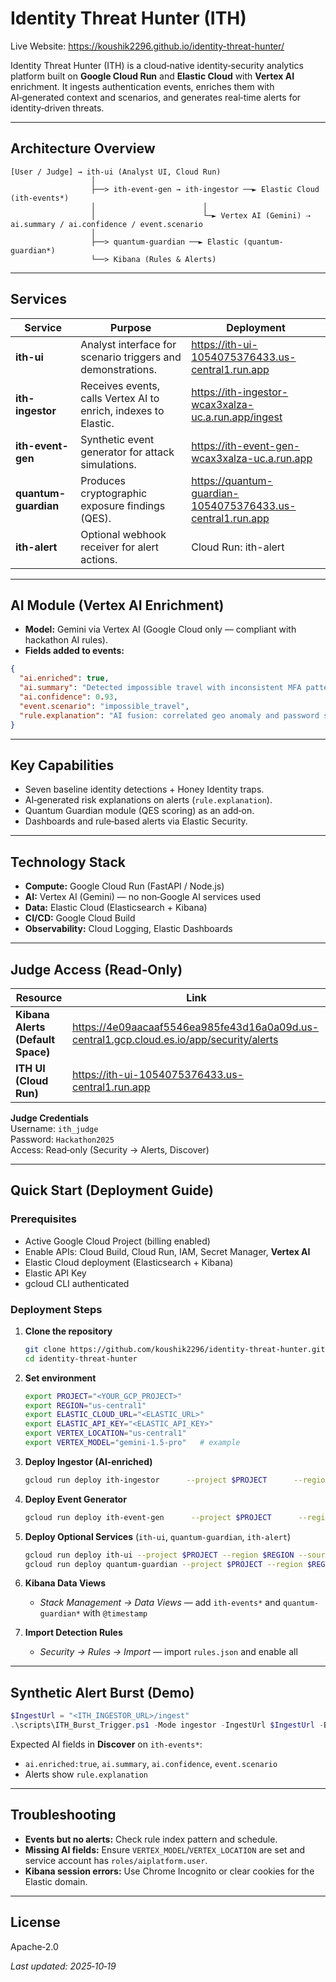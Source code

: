 
# Identity Threat Hunter (ITH)

Live Website: https://koushik2296.github.io/identity-threat-hunter/

Identity Threat Hunter (ITH) is a cloud‑native identity‑security analytics platform built on **Google Cloud Run** and **Elastic Cloud** with **Vertex AI** enrichment. It ingests authentication events, enriches them with AI‑generated context and scenarios, and generates real‑time alerts for identity‑driven threats.

---

## Architecture Overview

```
[User / Judge] → ith-ui (Analyst UI, Cloud Run)
                  │
                  ├──> ith-event-gen → ith-ingestor ──► Elastic Cloud (ith-events*)
                  │                        │
                  │                        └─► Vertex AI (Gemini) ⇢ ai.summary / ai.confidence / event.scenario
                  │
                  ├──> quantum-guardian ──► Elastic (quantum-guardian*)
                  └──> Kibana (Rules & Alerts)
```

---

## Services

| Service | Purpose | Deployment |
|---|---|---|
| **ith-ui** | Analyst interface for scenario triggers and demonstrations. | https://ith-ui-1054075376433.us-central1.run.app |
| **ith-ingestor** | Receives events, calls Vertex AI to enrich, indexes to Elastic. | https://ith-ingestor-wcax3xalza-uc.a.run.app/ingest |
| **ith-event-gen** | Synthetic event generator for attack simulations. | https://ith-event-gen-wcax3xalza-uc.a.run.app |
| **quantum-guardian** | Produces cryptographic exposure findings (QES). | https://quantum-guardian-1054075376433.us-central1.run.app |
| **ith-alert** | Optional webhook receiver for alert actions. | Cloud Run: ith-alert |

---

## AI Module (Vertex AI Enrichment)

- **Model:** Gemini via Vertex AI (Google Cloud only — compliant with hackathon AI rules).
- **Fields added to events:**

```json
{
  "ai.enriched": true,
  "ai.summary": "Detected impossible travel with inconsistent MFA patterns",
  "ai.confidence": 0.93,
  "event.scenario": "impossible_travel",
  "rule.explanation": "AI fusion: correlated geo anomaly and password spraying indicators"
}
```

---

## Key Capabilities

- Seven baseline identity detections + Honey Identity traps.
- AI‑generated risk explanations on alerts (<code>rule.explanation</code>).
- Quantum Guardian module (QES scoring) as an add‑on.
- Dashboards and rule‑based alerts via Elastic Security.

---

## Technology Stack

- **Compute:** Google Cloud Run (FastAPI / Node.js)
- **AI:** Vertex AI (Gemini) — no non‑Google AI services used
- **Data:** Elastic Cloud (Elasticsearch + Kibana)
- **CI/CD:** Google Cloud Build
- **Observability:** Cloud Logging, Elastic Dashboards

---

## Judge Access (Read‑Only)

| Resource | Link |
|---|---|
| **Kibana Alerts (Default Space)** | https://4e09aacaaf5546ea985fe43d16a0a09d.us-central1.gcp.cloud.es.io/app/security/alerts |
| **ITH UI (Cloud Run)** | https://ith-ui-1054075376433.us-central1.run.app |

**Judge Credentials**  
Username: `ith_judge`  
Password: `Hackathon2025`  
Access: Read‑only (Security → Alerts, Discover)

---

## Quick Start (Deployment Guide)

### Prerequisites
- Active Google Cloud Project (billing enabled)
- Enable APIs: Cloud Build, Cloud Run, IAM, Secret Manager, **Vertex AI**
- Elastic Cloud deployment (Elasticsearch + Kibana)
- Elastic API Key
- gcloud CLI authenticated

### Deployment Steps

1. **Clone the repository**
   ```bash
   git clone https://github.com/koushik2296/identity-threat-hunter.git
   cd identity-threat-hunter
   ```

2. **Set environment**
   ```bash
   export PROJECT="<YOUR_GCP_PROJECT>"
   export REGION="us-central1"
   export ELASTIC_CLOUD_URL="<ELASTIC_URL>"
   export ELASTIC_API_KEY="<ELASTIC_API_KEY>"
   export VERTEX_LOCATION="us-central1"
   export VERTEX_MODEL="gemini-1.5-pro"   # example
   ```

3. **Deploy Ingestor (AI‑enriched)**
   ```bash
   gcloud run deploy ith-ingestor      --project $PROJECT      --region $REGION      --source ./services/ingestor      --allow-unauthenticated      --set-env-vars ELASTIC_CLOUD_URL=$ELASTIC_CLOUD_URL,ELASTIC_API_KEY=$ELASTIC_API_KEY,ELASTIC_INDEX=ith-events,VERTEX_LOCATION=$VERTEX_LOCATION,VERTEX_MODEL=$VERTEX_MODEL
   ```

4. **Deploy Event Generator**
   ```bash
   gcloud run deploy ith-event-gen      --project $PROJECT      --region $REGION      --source ./services/event-gen      --allow-unauthenticated      --set-env-vars INGEST_URL=$(gcloud run services describe ith-ingestor --region $REGION --format="value(status.url)")/ingest
   ```

5. **Deploy Optional Services** (`ith-ui`, `quantum-guardian`, `ith-alert`)
   ```bash
   gcloud run deploy ith-ui --project $PROJECT --region $REGION --source ./services/ith-ui --allow-unauthenticated
   gcloud run deploy quantum-guardian --project $PROJECT --region $REGION --source ./addons/quantum-guardian --allow-unauthenticated
   ```

6. **Kibana Data Views**
   - *Stack Management → Data Views* — add `ith-events*` and `quantum-guardian*` with `@timestamp`

7. **Import Detection Rules**
   - *Security → Rules → Import* — import `rules.json` and enable all

---

## Synthetic Alert Burst (Demo)

```powershell
$IngestUrl = "<ITH_INGESTOR_URL>/ingest"
.\scripts\ITH_Burst_Trigger.ps1 -Mode ingestor -IngestUrl $IngestUrl -BurstSeconds 60
```

Expected AI fields in **Discover** on `ith-events*`:
- `ai.enriched:true`, `ai.summary`, `ai.confidence`, `event.scenario`
- Alerts show `rule.explanation`

---

## Troubleshooting

- **Events but no alerts:** Check rule index pattern and schedule.
- **Missing AI fields:** Ensure `VERTEX_MODEL`/`VERTEX_LOCATION` are set and service account has `roles/aiplatform.user`.
- **Kibana session errors:** Use Chrome Incognito or clear cookies for the Elastic domain.

---

## License

Apache‑2.0

_Last updated: 2025‑10‑19_
